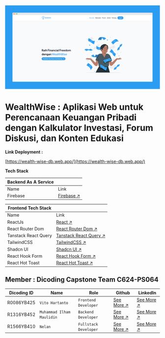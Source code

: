 ![Wealth Wise Preview!](/profile/assets/images/thumbnail.png "Wealth Wise Preview")

# WealthWise : Aplikasi Web untuk Perencanaan Keuangan Pribadi dengan Kalkulator Investasi, Forum Diskusi, dan Konten Edukasi

**Link Deployment :**

[https://wealth-wise-db.web.app/](https://wealth-wise-db.web.app/)

**Tech Stack**

| Backend As A Service |                                             |
| -------------------- | ------------------------------------------- |
| Name                 | Link                                        |
| Firebase             | [Firebase ↗️](https://firebase.google.com/) |

| Frontend Tech Stack  |                                                              |
| -------------------- | ------------------------------------------------------------ |
| Name                 | Link                                                         |
| ReactJs              | [React ↗️](https://react.dev/)                               |
| React Router Dom     | [React Router Dom ↗️](https://reactrouter.com)               |
| Tanstack React Query | [Tanstack React Query ↗️](https://tanstack.com/query/latest) |
| TailwindCSS          | [TailwindCSS ↗️](https://tailwindcss.com/)                   |
| Shadcn UI            | [Shadcn UI ↗️](https://ui.shadcn.com/)                       |
| React Hook Form      | [React Hook Form ↗️](https://www.react-hook-form.com/)       |
| React Hot Toast      | [React Hot Toast ↗️](https://react-hot-toast.com/)           |

## Member : Dicoding Capstone Team C624-PS064

| Dicoding ID | Name                      | Role                  | Github                                            | LinkedIn                                                   |
| ----------- | ------------------------- | --------------------- | ------------------------------------------------- | ---------------------------------------------------------- |
| R0086YB425  | `Vito Hartanto`           | `Frontend Developer`  | [See More ↗️](https://github.com/vitohartanto)    | [See More ↗️](https://www.linkedin.com/in/vito-hartanto)   |
| R1316YB452  | `Muhammad Ilham Maulidin` | `Backend Developer`   | [See More ↗️](https://github.com/Maulidin-Ilham/) | [See More ↗️](https://www.linkedin.com/in/ilham-maulidin/) |
| R1566YB410  | `Nelan`                   | `Fullstack Developer` | [See More ↗️](https://github.com/NelanJoe)        | [See More ↗️](https://www.linkedin.com/in/nelan17/)        |
